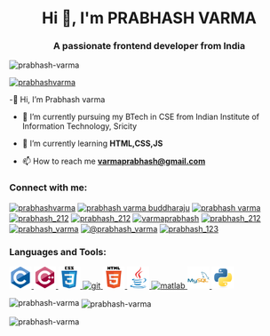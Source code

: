 <h1 align="center">Hi 👋, I'm PRABHASH VARMA</h1>
<h3 align="center">A passionate frontend developer from India</h3>

<p align="left"> <img src="https://komarev.com/ghpvc/?username=prabhash-varma&label=Profile%20views&color=0e75b6&style=flat" alt="prabhash-varma" /> </p>

<p align="left"> <a href="https://twitter.com/prabhashvarma" target="blank"><img src="https://img.shields.io/twitter/follow/prabhashvarma?logo=twitter&style=for-the-badge" alt="prabhashvarma" /></a> </p>

-👋 Hi, I’m Prabhash varma

- 👀 I’m currently pursuing my BTech in CSE from Indian Institute of Information Technology, Sricity

- 🌱 I’m currently learning **HTML,CSS,JS**

- 📫 How to reach me **varmaprabhash@gmail.com**

<h3 align="left">Connect with me:</h3>
<p align="left">
<a href="https://twitter.com/prabhashvarma" target="blank"><img align="center" src="https://raw.githubusercontent.com/rahuldkjain/github-profile-readme-generator/master/src/images/icons/Social/twitter.svg" alt="prabhashvarma" height="30" width="40" /></a>
<a href="https://www.linkedin.com/in/prabhash-varma-buddharaju-18b45920a/" target="blank"><img align="center" src="https://raw.githubusercontent.com/rahuldkjain/github-profile-readme-generator/master/src/images/icons/Social/linked-in-alt.svg" alt="prabhash varma buddharaju" height="30" width="40" /></a>
<a href="https://www.facebook.com/prabhash.varma.98" target="blank"><img align="center" src="https://raw.githubusercontent.com/rahuldkjain/github-profile-readme-generator/master/src/images/icons/Social/facebook.svg" alt="prabhash varma" height="30" width="40" /></a>
<a href="https://instagram.com/prabhash_212" target="blank"><img align="center" src="https://raw.githubusercontent.com/rahuldkjain/github-profile-readme-generator/master/src/images/icons/Social/instagram.svg" alt="prabhash_212" height="30" width="40" /></a>
<a href="https://www.codechef.com/users/prabhash_212" target="blank"><img align="center" src="https://cdn.jsdelivr.net/npm/simple-icons@3.1.0/icons/codechef.svg" alt="prabhash_212" height="30" width="40" /></a>
<a href="https://www.hackerrank.com/varmaprabhash" target="blank"><img align="center" src="https://raw.githubusercontent.com/rahuldkjain/github-profile-readme-generator/master/src/images/icons/Social/hackerrank.svg" alt="varmaprabhash" height="30" width="40" /></a>
<a href="https://codeforces.com/profile/prabhash_212" target="blank"><img align="center" src="https://cdn.jsdelivr.net/npm/simple-icons@3.0.1/icons/codeforces.svg" alt="prabhash_212" height="30" width="40" /></a>
<a href="https://www.leetcode.com/prabhash_varma" target="blank"><img align="center" src="https://raw.githubusercontent.com/rahuldkjain/github-profile-readme-generator/master/src/images/icons/Social/leet-code.svg" alt="prabhash_varma" height="30" width="40" /></a>
<a href="https://www.hackerearth.com/@prabhashvarma" target="blank"><img align="center" src="https://raw.githubusercontent.com/rahuldkjain/github-profile-readme-generator/master/src/images/icons/Social/hackerearth.svg" alt="@prabhash_varma" height="30" width="40" /></a>
<a href="https://www.topcoder.com/members/prabhash_123" target="blank"><img align="center" src="https://cdn.jsdelivr.net/npm/simple-icons@3.0.1/icons/topcoder.svg" alt="prabhash_123" height="30" width="40" /></a>
</p>

<h3 align="left">Languages and Tools:</h3>
<p align="left"> <a href="https://www.cprogramming.com/" target="_blank"> <img src="https://raw.githubusercontent.com/devicons/devicon/master/icons/c/c-original.svg" alt="c" width="40" height="40"/> </a> <a href="https://www.w3schools.com/cpp/" target="_blank"> <img src="https://raw.githubusercontent.com/devicons/devicon/master/icons/cplusplus/cplusplus-original.svg" alt="cplusplus" width="40" height="40"/> </a> <a href="https://www.w3schools.com/css/" target="_blank"> <img src="https://raw.githubusercontent.com/devicons/devicon/master/icons/css3/css3-original-wordmark.svg" alt="css3" width="40" height="40"/> </a> <a href="https://git-scm.com/" target="_blank"> <img src="https://www.vectorlogo.zone/logos/git-scm/git-scm-icon.svg" alt="git" width="40" height="40"/> </a> <a href="https://www.w3.org/html/" target="_blank"> <img src="https://raw.githubusercontent.com/devicons/devicon/master/icons/html5/html5-original-wordmark.svg" alt="html5" width="40" height="40"/> </a> <a href="https://www.java.com" target="_blank"> <img src="https://raw.githubusercontent.com/devicons/devicon/master/icons/java/java-original.svg" alt="java" width="40" height="40"/> </a> <a href="https://www.mathworks.com/" target="_blank"> <img src="https://upload.wikimedia.org/wikipedia/commons/2/21/Matlab_Logo.png" alt="matlab" width="40" height="40"/> </a> <a href="https://www.mysql.com/" target="_blank"> <img src="https://raw.githubusercontent.com/devicons/devicon/master/icons/mysql/mysql-original-wordmark.svg" alt="mysql" width="40" height="40"/> </a> <a href="https://www.python.org" target="_blank"> <img src="https://raw.githubusercontent.com/devicons/devicon/master/icons/python/python-original.svg" alt="python" width="40" height="40"/> </a> </p>

<p><img align="left" src="https://github-readme-stats.vercel.app/api/top-langs?username=prabhash-varma&show_icons=true&locale=en&layout=compact" alt="prabhash-varma" /></p>

<p>&nbsp;<img align="center" src="https://github-readme-stats.vercel.app/api?username=prabhash-varma&show_icons=true&locale=en" alt="prabhash-varma" /></p>

<p><img align="center" src="https://github-readme-streak-stats.herokuapp.com/?user=prabhash-varma&" alt="prabhash-varma" /></p>

